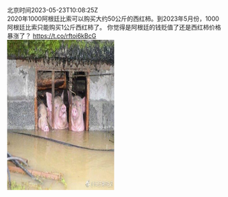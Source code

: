 北京时间2023-05-23T10:08:25Z<br>2020年1000阿根廷比索可以购买大约50公斤的西红柿。到2023年5月份，1000阿根廷比索只能购买1公斤西红柿了。
你觉得是阿根廷的钱贬值了还是西红柿价格暴涨了？ https://t.co/rftoi6kBcG<br><img src='/temp/image/2023/u-Month-5/1660830008842272768_0.jpg' width='250' height='350'><br><br>